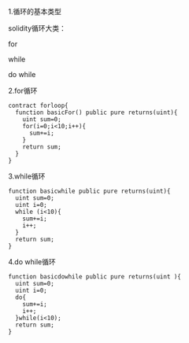 1.循环的基本类型

solidity循环大类：

for

while

do while



2.for循环

```solidity
contract forloop{
  function basicFor() public pure returns(uint){
    uint sum=0;
    for(i=0;i<10;i++){
      sum+=i;
    }
    return sum;
  }
}
```



3.while循环

```solidity
function basicwhile public pure returns(uint){
  uint sum=0;
  uint i=0;
  while (i<10){
    sum+=i;
    i++;
  }
  return sum;
}
```

4.do while循环

```solidity
function basicdowhile public pure returns(uint ){
  uint sum=0;
  uint i=0;
  do{
    sum+=i;
    i++;
  }while(i<10);
  return sum;
}
```

